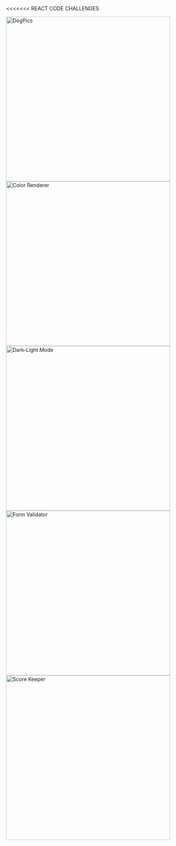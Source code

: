 <<<<<<< REACT CODE CHALLENGES

<img width="450" alt="DogPics" src="https://user-images.githubusercontent.com/56365809/198688278-7f9d57ce-a490-48cf-9026-75967d4d27e0.png">
<img width="450" alt="Color Renderer" src="https://user-images.githubusercontent.com/56365809/198688318-42ef2a7d-cf28-4128-8c09-83aaedcaebb7.png">
<img width="450" alt="Dark-Light Mode" src="https://user-images.githubusercontent.com/56365809/198688361-680dc466-70ce-4fdc-9459-3306f1a2d881.png">
<img width="450" alt="Form Validator" src="https://user-images.githubusercontent.com/56365809/198688391-4a129cf4-323f-4c31-bfb9-dc13274d5d95.png">
<img width="450" alt="Score Keeper" src="https://user-images.githubusercontent.com/56365809/198688403-d9082819-7442-40db-8cff-b78abc27b728.png">



